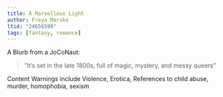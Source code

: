 ```yaml
---
title: A Marvellous Light
author: Freya Marske
ltid: "24656599"
tags: [fantasy, romance]
---
```


A Blurb from a JoCoNaut:

> "It’s set in the late 1800s, full of magic, mystery, and messy queers"

Content Warnings include Violence, Erotica, References to child abuse, murder,
homophobia, sexism

